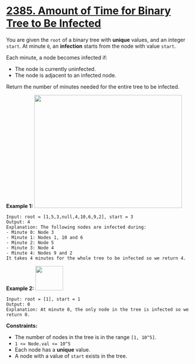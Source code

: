 # [2385. Amount of Time for Binary Tree to Be Infected](https://leetcode.com/problems/amount-of-time-for-binary-tree-to-be-infected/description/)

You are given the `root` of a binary tree with **unique**  values, and an integer `start`. At minute `0`, an **infection**  starts from the node with value `start`.

Each minute, a node becomes infected if:

- The node is currently uninfected.
- The node is adjacent to an infected node.

Return the number of minutes needed for the entire tree to be infected.

**Example 1:** 
<img alt="" src="https://assets.leetcode.com/uploads/2022/06/25/image-20220625231744-1.png" style="width: 400px; height: 306px;">

```
Input: root = [1,5,3,null,4,10,6,9,2], start = 3
Output: 4
Explanation: The following nodes are infected during:
- Minute 0: Node 3
- Minute 1: Nodes 1, 10 and 6
- Minute 2: Node 5
- Minute 3: Node 4
- Minute 4: Nodes 9 and 2
It takes 4 minutes for the whole tree to be infected so we return 4.
```

**Example 2:** 
<img alt="" src="https://assets.leetcode.com/uploads/2022/06/25/image-20220625231812-2.png" style="width: 75px; height: 66px;">

```
Input: root = [1], start = 1
Output: 0
Explanation: At minute 0, the only node in the tree is infected so we return 0.
```

**Constraints:** 

- The number of nodes in the tree is in the range `[1, 10^5]`.
- `1 <= Node.val <= 10^5`
- Each node has a **unique**  value.
- A node with a value of `start` exists in the tree.